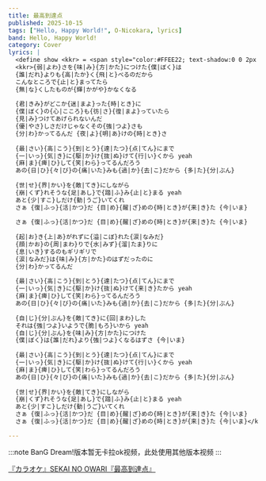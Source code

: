 ```yaml
---
title: 最高到達点
published: 2025-10-15
tags: ["Hello, Happy World!", O-Nicokara, lyrics]
band: Hello, Happy World!
category: Cover
lyrics: |
  <define show <kkr> = <span style="color:#FFEE22; text-shadow:0 0 2px #000;">>
  <kkr>{弱|よわ}さを{味|み}{方|かた}につけた{僕|ぼく}は
  {誰|だれ}よりも{高|たか}く{飛|と}べるのだから
  こんなところで{止|と}まってたら
  {無|な}くしたものが{輝|かがや}かなくなる
  
  {君|きみ}がどこか{迷|まよ}った{時|とき}に
  {僕|ぼく}の{心|こころ}も{彷|さ}{徨|まよ}っていたら
  {見|み}つけてあげられないんだ
  {優|やさ}しさだけじゃなくその{強|つよ}さも
  {分|わ}かってるんだ {夜|よ}{明|あ}けの{時|とき}さ
  
  {最|さい}{高|こう}{到|とう}{達|たつ}{点|てん}にまで
  {一|いっ}{気|き}に{駆|か}け{抜|ぬ}けて{行|い}くから yeah
  {麻|ま}{痺|ひ}して{笑|わら}ってるんだろう
  あの{日|ひ}{々|び}の{痛|いた}みも{過|か}{去|こ}だから {多|た}{分|ぶん}
  
  {世|せ}{界|かい}を{敵|てき}にしながら
  {崩|くず}れそうな{足|あし}で{踏|ふ}み{止|と}まる yeah
  あと{少|すこ}しだけ{動|うご}いてくれ
  さぁ {復|ふっ}{活|かつ}だ {目|め}{醒|ざ}めの{時|とき}が{来|き}た {今|いま}
  
  さぁ {復|ふっ}{活|かつ}だ {目|め}{醒|ざ}めの{時|とき}が{来|き}た {今|いま}
  
  {起|お}き{上|あ}がれずに{溢|こぼ}れた{涙|なみだ}
  {顔|かお}の{周|まわ}りで{水|みず}{溜|たま}りに
  {息|いき}するのもギリギリで
  {涙|なみだ}は{味|み}{方|かた}のはずだったのに
  {分|わ}かってるんだ
  
  {最|さい}{高|こう}{到|とう}{達|たつ}{点|てん}にまで
  {一|いっ}{気|き}に{駆|か}け{抜|ぬ}けて{来|き}たから yeah
  {麻|ま}{痺|ひ}して{笑|わら}ってるんだろう
  あの{日|ひ}{々|び}の{痛|いた}みも{過|か}{去|こ}だから {多|た}{分|ぶん}
  
  {自|じ}{分|ぶん}を{敵|てき}に{回|まわ}した
  それは{強|つよ}いようで{脆|もろ}いから yeah
  {自|じ}{分|ぶん}を{味|み}{方|かた}につけた
  {僕|ぼく}は{誰|だれ}より{強|つよ}くなるはずさ {今|いま}
  
  {最|さい}{高|こう}{到|とう}{達|たつ}{点|てん}にまで
  {一|いっ}{気|き}に{駆|か}け{抜|ぬ}けて{行|い}くから yeah
  {麻|ま}{痺|ひ}して{笑|わら}ってるんだろう
  あの{日|ひ}{々|び}の{痛|いた}みも{過|か}{去|こ}だから {多|た}{分|ぶん}
  
  {世|せ}{界|かい}を{敵|てき}にしながら
  {崩|くず}れそうな{足|あし}で{踏|ふ}み{止|と}まる yeah
  あと{少|すこ}しだけ{動|うご}いてくれ
  さぁ {復|ふっ}{活|かつ}だ {目|め}{醒|ざ}めの{時|とき}が{来|き}た {今|いま}
  さぁ {復|ふっ}{活|かつ}だ {目|め}{醒|ざ}めの{時|とき}が{来|き}た {今|いま}</kkr>

---
```



:::note
BanG Dream!版本暂无卡拉ok视频，此处使用其他版本视频
:::
<summary>
    <a href="https://www.bilibili.com/video/BV1roXzYQENv/">
        『カラオケ』SEKAI NO OWARI『最高到達点』
    </a>
</summary>
